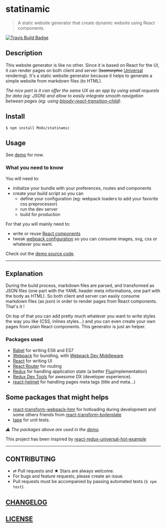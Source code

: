 # statinamic

> A static website generator that create dynamic website using React components.

[![Travis Build Badge](https://img.shields.io/travis/MoOx/statinamic/master.svg)](https://travis-ci.org/MoOx/statinamic)

## Description

This website generator is like no other. Since it is based on React for the UI,
it can render pages on both client and server
(~~Isomorphic~~ [Universal](https://medium.com/@mjackson/universal-javascript-4761051b7ae9)
rendering).
It's a static website generator because it helps to generate a simple website
from markdown files (to HTML).

_The nice part is it can offer the same UX as an app by using small requests for
data (eg: JSON) and allow to easily integrate smooth navigation between pages
(eg: using [bloody-react-transition-child](https://github.com/bloodyowl/react-transition-child))._


## Install

```console
$ npm install MoOx/statinamic
```

## Usage

See [demo](demo) for now.

### What you need to know

You will need to:

* initialize your bundle with your preferences, routes and components
* create your build script so you can
  * define your configuration
    (eg: webpack loaders to add your favorite css preprocessor)
  * run the dev server
  * build for production

For that you will mainly need to:

* write or reuse [React components](http://react-components.com/)
* tweak [webpack configuration](http://webpack.github.io/docs)
  so you can consume images, svg, css or whatever you want.

Check out the [demo source code](demo).

---

## Explanation

During the build process, markdown files are parsed, and transformed as JSON
files (one part with the YAML header meta informations, one part with the body
as HTML).
So both client and server can easily consume markdown files (as json) in order
to render pages from React components. That's it !

On top of that you can add pretty much whatever you want to write styles the way
you like (CSS, inlines styles...) and you can even create your own pages from
plain React components. This generator is just an helper.

### Packages used

* [Babel](http://babeljs.io)
  for writing ES6 and ES7
* [Webpack](http://webpack.github.io)
  for bundling,
  with [Webpack Dev Middleware](http://webpack.github.io/docs/webpack-dev-server.html)
* [React](https://github.com/facebook/react)
  for writing UI
* [React Router](https://github.com/rackt/react-router)
  for routing
* [Redux](https://github.com/gaearon/redux)
  for handling application state
  (a better [Flux](http://facebook.github.io/flux/)implementation)
* [Redux Dev Tools](https://github.com/gaearon/redux-devtools)
  for awesome DX (developer experience).
* [react-helmet](https://github.com/nfl/react-helmet)
  for handling pages meta tags (title and meta...)

## Some packages that might helps

* [react-transform-webpack-hmr](https://github.com/gaearon/react-transform-webpack-hmr)
  for hotloading during development and some others friends from
  [react-transform-boilerplate](https://github.com/gaearon/react-transform-boilerplate)
* [tape](https://github.com/substack/tape)
  for unit tests.

_⚠︎ The packages above are used in the [demo](demo)._

This project has been inspired by
[react-redux-universal-hot-example](https://github.com/erikras/react-redux-universal-hot-example/)

---

## CONTRIBUTING

* ⇄ Pull requests and ★ Stars are always welcome.
* For bugs and feature requests, please create an issue.
* Pull requests must be accompanied by passing automated tests (`$ npm test`).

## [CHANGELOG](CHANGELOG.md)

## [LICENSE](LICENSE)
